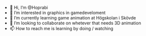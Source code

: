 - 👋 Hi, I’m @Hoprabi
- 👀 I’m interested in graphics in gamedeveloment
- 🌱 I’m currently learning game animation at Högskolan i Skövde
- 💞️ I’m looking to collaborate on whetever that needs 3D animation
- 📫 How to reach me is learning by doing / watching

<!---
Hoprabi/Hoprabi is a ✨ special ✨ repository because its `README.md` (this file) appears on your GitHub profile.
You can click the Preview link to take a look at your changes.
--->
